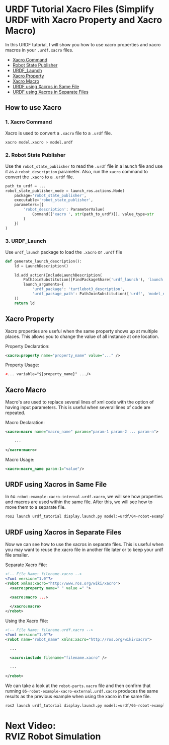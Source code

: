 # URDF Tutorial Xacro Files (Simplify URDF with Xacro Property and Xacro Macro)
In this URDF tutorial, I will show you how to use xacro properties and xacro macros in your `.urdf.xacro` files. 

- [Xacro Command](#xacro-command)
- [Robot State Publisher](#robot-state-publisher)
- [URDF_Launch](#urdf_launch)
- [Xacro Property](#xacro-property)
- [Xacro Macro](#xacro-macro)
- [URDF using Xacros in Same File](#urdf-using-xacros-in-same-file)
- [URDF using Xacros in Separate Files](#urdf-using-xacros-in-separate-files)


## How to use Xacro
### 1. Xacro Command
Xacro is used to convert a `.xacro` file to a `.urdf` file. 
```bash
xacro model.xacro > model.urdf
```

### 2. Robot State Publisher
Use the `robot_state_publisher` to read the `.urdf` file in a launch file and use it as a `robot_description` parameter. Also, run the `xacro` command to convert the `.xacro` to a `.urdf` file. 

```python
path_to_urdf = ...
robot_state_publisher_node = launch_ros.actions.Node(
    package='robot_state_publisher',
    executable='robot_state_publisher',
    parameters=[{
        'robot_description': ParameterValue(
            Command(['xacro ', str(path_to_urdf)]), value_type=str
        )
    }]
)
```

### 3. URDF_Launch
Use `urdf_launch` package to load the `.xacro` or `.urdf` file
```python
def generate_launch_description():
    ld = LaunchDescription()

    ld.add_action(IncludeLaunchDescription(
        PathJoinSubstitution([FindPackageShare('urdf_launch'), 'launch', 'display.launch.py']),
        launch_arguments={
            'urdf_package': 'turtlebot3_description',
            'urdf_package_path': PathJoinSubstitution(['urdf', 'model_name.urdf'])}.items()
    ))
    return ld
```

## Xacro Property
Xacro properties are useful when the same property shows up at multiple places. This allows you to change the value of all instance at one location. 

Property Declaration: 
```xml
<xacro:property name="property_name" value="..." />
```

Property Usage:
```xml
<... variable="${property_name}" .../>
```

## Xacro Macro
Macro's are used to replace several lines of xml code with the option of having input parameters. This is useful when several lines of code are repeated. 

Macro Declaration:
```xml
<xacro:macro name="macro_name" params="param-1 param-2 ... param-n">

    ...

</xacro:macro>
```

Macro Usage:
```xml
<xacro:macro_name param-1="value"/>
```

## URDF using Xacros in Same File
In `04-robot-example-xacro-internal.urdf.xacro`, we will see how properties and macros are used within the same file. After this, we will see how to move them to a separate file. 
```bash
ros2 launch urdf_tutorial display.launch.py model:=urdf/04-robot-example-xacro-internal.urdf.xacro
```

## URDF using Xacros in Separate Files
Now we can see how to use the xacros in separate files. This is useful when you may want to reuse the xacro file in another file later or to keep your urdf file smaller. 

Separate Xacro File:
```xml
<!-- File Name: filename.xacro -->
<?xml version="1.0"?>
<robot xmlns:xacro="http://www.ros.org/wiki/xacro">
  <xacro:property name=" " value =" ">
  
  <xacro:macro ...>

  </xacro:macro>
</robot>
```

Using the Xacro File: 
```xml
<!-- File Name: filename.urdf.xacro -->
<?xml version="1.0"?>
<robot name="robot_name" xmlns:xacro="http://ros.org/wiki/xacro">

  ...

  <xacro:include filename="filename.xacro" />

  ...
  
</robot>
```

We can take a look at the `robot-parts.xacro` file and then confirm that running `05-robot-example-xacro-external.urdf.xacro` produces the same results as the previous example when using the xacro in the same file. 
```bash
ros2 launch urdf_tutorial display.launch.py model:=urdf/05-robot-example-xacro-external.urdf.xacro
```

# Next Video:<br>RVIZ Robot Simulation
